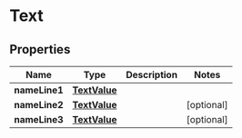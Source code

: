 
# Text

## Properties
Name | Type | Description | Notes
------------ | ------------- | ------------- | -------------
**nameLine1** | [**TextValue**](TextValue.md) |  | 
**nameLine2** | [**TextValue**](TextValue.md) |  |  [optional]
**nameLine3** | [**TextValue**](TextValue.md) |  |  [optional]



